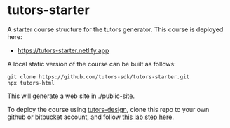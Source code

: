 # tutors-starter

A starter course structure for the tutors generator. This course is deployed here:

- <https://tutors-starter.netlify.app>

A local static version of the course can be built as follows:

```
git clone https://github.com/tutors-sdk/tutors-starter.git
npx tutors-html
```

This will generate a web site in ./public-site.

To deploy the course using [tutors-design](https://github.com/edeleastar/tutors-design), clone this repo to your own github or bitbucket account, and follow [this lab step here](https://tutors-design.netlify.app/lab/tutors-course.netlify.app/topic-00-tutors-next/book-next/03).
